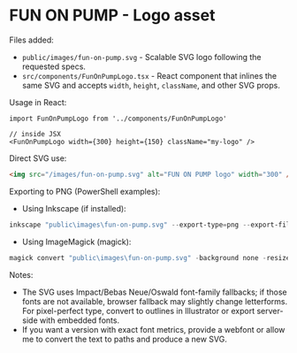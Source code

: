 FUN ON PUMP - Logo asset
=========================

Files added:
- `public/images/fun-on-pump.svg` - Scalable SVG logo following the requested specs.
- `src/components/FunOnPumpLogo.tsx` - React component that inlines the same SVG and accepts `width`, `height`, `className`, and other SVG props.

Usage in React:
```tsx
import FunOnPumpLogo from '../components/FunOnPumpLogo'

// inside JSX
<FunOnPumpLogo width={300} height={150} className="my-logo" />
```

Direct SVG use:
```html
<img src="/images/fun-on-pump.svg" alt="FUN ON PUMP logo" width="300" />
```

Exporting to PNG (PowerShell examples):
- Using Inkscape (if installed):
```powershell
inkscape "public\images\fun-on-pump.svg" --export-type=png --export-filename="public\images\fun-on-pump-1000w.png" --export-width=1000
```

- Using ImageMagick (magick):
```powershell
magick convert "public\images\fun-on-pump.svg" -background none -resize 1000 "public\images\fun-on-pump-1000w.png"
```

Notes:
- The SVG uses Impact/Bebas Neue/Oswald font-family fallbacks; if those fonts are not available, browser fallback may slightly change letterforms. For pixel-perfect type, convert to outlines in Illustrator or export server-side with embedded fonts.
- If you want a version with exact font metrics, provide a webfont or allow me to convert the text to paths and produce a new SVG.
